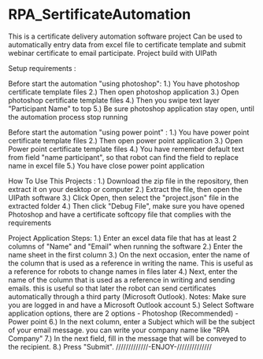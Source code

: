

# RPA_SertificateAutomation
This is a certificate delivery automation software project
Can be used to automatically entry data from excel file to certificate template and submit webinar certificate to email participate. 
Project build with UIPath

Setup requirements :

Before start the automation "using photoshop":
1.) You have photoshop certificate template files
2.) Then open photoshop application
3.) Open photoshop certificate template files
4.) Then you swipe text layer "Participant Name" to top
5.) Be sure photoshop application stay open, until the automation process stop running

Before start the automation "using power point" :
1.) You have power point certificate template files
2.) Then open power point application
3.) Open Power point certificate template files
4.) You have remember default text from field "name participant",
   so that robot can find the field to replace name in excel file
5.) You have close power point application


How To Use This Projects :
1.) Download the zip file in the repository, then extract it on your desktop or computer
2.) Extract the file, then open the UIPath software
3.) Click Open, then select the "project.json" file in the extracted folder
4.) Then click "Debug File", make sure you have opened Photoshop and have a certificate softcopy file that complies with the requirements


Project Application Steps:
1.) Enter an excel data file that has at least 2 columns of "Name" and "Email" when running the software
2.) Enter the name sheet in the first column
3.) On the next occasion, enter the name of the column that is used as a reference in writing the name. This is useful as a reference for robots to change names in files later
4.) Next, enter the name of the column that is used as a reference in writing and sending emails. this is useful so that later the robot can send certificates automatically through a third party (Microsoft Outlook). Notes: Make sure you are logged in and have a Microsoft Outlook account
5.) Select Software application options, there are 2 options
    - Photoshop (Recommended)
    - Power point
6.) In the next column, enter a Subject which will be the subject of your email message. you can write your company name like "RPA Company"
7.) In the next field, fill in the message that will be conveyed to the recipient.
8.) Press "Submit".
/////////////-ENJOY-//////////////
